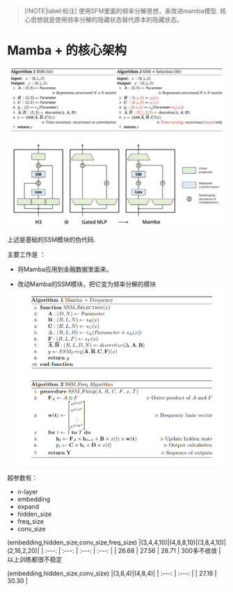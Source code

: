 > [!NOTE|label:标注]
> 使用SFM里面的频率分解思想，来改进mamba模型. 核心思想就是使用频率分解的隐藏状态替代原本的隐藏状态。

# Mamba + 的核心架构
![ssm_strc](image/s4_s6.png)

![ssm_strc](image/Mamba.png)

上述是基础的SSM模块的伪代码. 

主要工作是 ：
- 将Mamba应用到金融数据里面来。

- 改动Mamba的SSM模块，把它变为频率分解的模块
![ssm_strc](image/mamba_freq.png)


超参数有：
- n-layer
- embedding
- expand
- hidden_size
- freq_size
- conv_size

(embedding,hidden_size,conv_size,freq_size)
|(3,4,4,10)|(4,8,8,10)|(3,8,4,10)|(2,16,2,20)|
| :---: | :---: | :---: | :---: |
| 26.68 | 27.56 | 28.71 | 300多不收敛 |
以上训练都很不稳定


(embedding,hidden_size,conv_size)
|(3,8,4)|(4,8,4)|
| :---: | :---: | 
| 27.16 | 30.30 |







